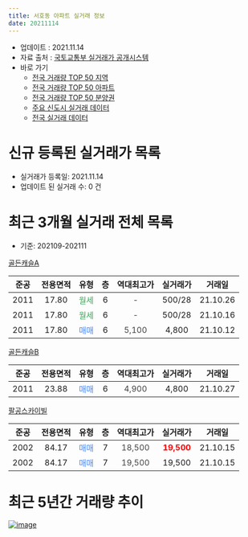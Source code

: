 ```yaml
---
title: 서호동 아파트 실거래 정보
date: 20211114
---
```


* 업데이트 : 2021.11.14
* 자료 출처 : [국토교통부 실거래가 공개시스템](http://rt.molit.go.kr)
* 바로 가기
    * [전국 거래량 TOP 50 지역](https://apt-info.github.io/apt-trade-info/tr)
    * [전국 거래량 TOP 50 아파트](https://apt-info.github.io/apt-trade-info/ta)
    * [전국 거래량 TOP 50 분양권](https://apt-info.github.io/apt-trade-info/tb)
    * [주요 신도시 실거래 데이터](https://apt-info.github.io/apt-trade-info/newtown)
    * [전국 실거래 데이터](https://apt-info.github.io/apt-trade-info/all)



<script async src="https://pagead2.googlesyndication.com/pagead/js/adsbygoogle.js"></script>
<!-- 기본광고 -->
<ins class="adsbygoogle"
     style="display:block"
     data-ad-client="ca-pub-1142216861245946"
     data-ad-slot="4805727019"
     data-ad-format="auto"
     data-full-width-responsive="true"></ins>
<script>
     (adsbygoogle = window.adsbygoogle || []).push({});
</script>


# 신규 등록된 실거래가 목록

* 실거래가 등록일: 2021.11.14
* 업데이트 된 실거래 수: 0 건




<script async src="https://pagead2.googlesyndication.com/pagead/js/adsbygoogle.js"></script>
<!-- 기본광고 -->
<ins class="adsbygoogle"
     style="display:block"
     data-ad-client="ca-pub-1142216861245946"
     data-ad-slot="4805727019"
     data-ad-format="auto"
     data-full-width-responsive="true"></ins>
<script>
     (adsbygoogle = window.adsbygoogle || []).push({});
</script>


# 최근 3개월 실거래 전체 목록
* 기준: 202109-202111


[골든캐슬A](https://search.naver.com/search.naver?query=%EA%B3%A8%EB%93%A0%EC%BA%90%EC%8A%ACA)

|준공|전용면적|유형|층|역대최고가|실거래가|거래일|
|:---:|:---:|:---:|:---:|:---:|:---:|:---:|
|2011|17.80|<span style="color:#34A853">월세</span>|6|<span style="color:#444444">-</span>|500/28|21.10.26|
|2011|17.80|<span style="color:#34A853">월세</span>|6|<span style="color:#444444">-</span>|500/28|21.10.16|
|2011|17.80|<span style="color:#4285F3">매매</span>|6|<span style="color:#444444">5,100</span>|4,800|21.10.12|

[골든캐슬B](https://search.naver.com/search.naver?query=%EA%B3%A8%EB%93%A0%EC%BA%90%EC%8A%ACB)

|준공|전용면적|유형|층|역대최고가|실거래가|거래일|
|:---:|:---:|:---:|:---:|:---:|:---:|:---:|
|2011|23.88|<span style="color:#4285F3">매매</span>|6|<span style="color:#444444">4,900</span>|4,800|21.10.27|

[팔공스카이빌](https://search.naver.com/search.naver?query=%ED%8C%94%EA%B3%B5%EC%8A%A4%EC%B9%B4%EC%9D%B4%EB%B9%8C)

|준공|전용면적|유형|층|역대최고가|실거래가|거래일|
|:---:|:---:|:---:|:---:|:---:|:---:|:---:|
|2002|84.17|<span style="color:#4285F3">매매</span>|7|<span style="color:#444444">18,500</span>|<b><span style="color:#FF0000">19,500</span></b>|21.10.15|
|2002|84.17|<span style="color:#4285F3">매매</span>|7|<span style="color:#444444">19,500</span>|19,500|21.10.15|



<script async src="https://pagead2.googlesyndication.com/pagead/js/adsbygoogle.js"></script>
<!-- 기본광고 -->
<ins class="adsbygoogle"
     style="display:block"
     data-ad-client="ca-pub-1142216861245946"
     data-ad-slot="4805727019"
     data-ad-format="auto"
     data-full-width-responsive="true"></ins>
<script>
     (adsbygoogle = window.adsbygoogle || []).push({});
</script>


# 최근 5년간 거래량 추이


<div style="width:100%;">
    <canvas id="deal_progress" height="200"></canvas>
</div>

<script>
new Chart(document.getElementById("deal_progress"), {
    type: 'line',
    data: {
        labels: ['16.02','16.04','16.05','16.06','16.07','16.08','16.10','16.11','16.12','17.01','17.02','17.03','17.05','17.06','17.07','17.08','17.10','17.11','17.12','18.01','18.02','18.03','18.05','18.08','18.09','18.11','19.01','19.02','19.03','19.04','19.05','19.07','19.08','19.09','19.10','19.12','20.01','20.02','20.03','20.04','20.05','20.07','20.08','20.10','20.11','21.01','21.02','21.03','21.04','21.05','21.06','21.07','21.08','21.10'],
        datasets: [{
            label: '매매/분양권',
            data: [0,1,1,1,0,1,3,1,1,1,1,2,2,1,2,4,2,2,1,1,3,4,1,4,2,1,17,1,2,1,3,1,0,5,1,1,2,1,1,1,1,2,1,0,1,3,1,1,0,3,1,2,3,4],
            borderColor: "rgba(66, 133, 243, 1)",
            backgroundColor: "rgba(66, 133, 243, 0.05)",
            borderWidth: 1,
            pointRadius: 0,
            fill: false,
            lineTension: 0
        },{
            label: '전/월세',
            data: [2,2,0,0,1,0,1,0,0,0,0,1,0,0,0,0,0,0,0,0,1,1,1,1,1,3,5,0,6,0,2,1,1,2,0,1,1,0,0,0,1,0,0,1,0,0,0,0,2,1,0,0,0,2],
            borderColor: "rgba(255, 90, 0, 1)",
            backgroundColor: "rgba(255, 90, 0, 0.05)",
            borderWidth: 1,
            pointRadius: 0,
            fill: false,
            lineTension: 0
        },{
            label: '합계',
            data: [2,3,1,1,1,1,4,1,1,1,1,3,2,1,2,4,2,2,1,1,4,5,2,5,3,4,22,1,8,1,5,2,1,7,1,2,3,1,1,1,2,2,1,1,1,3,1,1,2,4,1,2,3,6],
            borderColor: "rgba(0, 0, 0, 1)",
            backgroundColor: "rgba(0, 0, 0, 0.03)",
            borderWidth: 0.1,
            pointRadius: 0,
            fill: true,
            lineTension: 0
        }
        ]
    },
    options: {
        responsive: true,
        title: {
            display: false
        },
        tooltips: {
            mode: 'index',
            intersect: false
        },
        hover: {
            mode: 'nearest',
            intersect: true
        },
        scales: {
            xAxes: [{
                display: true,
                scaleLabel: {
                    display: true,
                    labelString: '년/월'
                }
            }],
            yAxes: [{
                display: true,
                ticks: {
                    suggestedMin: 0,
                },
                scaleLabel: {
                    display: true,
                    labelString: '실거래 수'
                }
            }]
        }
    }
});

</script>


[![image](https://apt-info.github.io/images/2020-01-03-apt-trade-info/1024x500.png)](https://play.google.com/store/apps/details?id=com.aptinfo.apttradeinfo)

